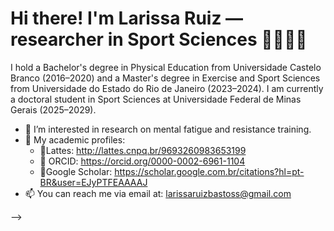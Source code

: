 # Hi there!  I'm Larissa Ruiz — researcher in Sport Sciences 👩‍🔬🇧🇷 



I hold a Bachelor's degree in Physical Education from Universidade Castelo Branco (2016–2020) and a Master's degree in Exercise and Sport Sciences from Universidade do Estado do Rio de Janeiro (2023–2024). I am currently a doctoral student in Sport Sciences at Universidade Federal de Minas Gerais (2025–2029).

 - 🔭 I’m interested in research on mental fatigue and resistance training.
 - 📍 My academic profiles: 
   - 📄Lattes: http://lattes.cnpq.br/9693260983653199
   - 📄 ORCID: https://orcid.org/0000-0002-6961-1104
   - 📄Google Scholar: https://scholar.google.com.br/citations?hl=pt-BR&user=EJyPTFEAAAAJ
- 📫 You can reach me via email at: larissaruizbastoss@gmail.com
     
-->
<!--
**Larissaaruiz/Larissaaruiz** is a ✨ _special_ ✨ repository because its `README.md` (this file) appears on your GitHub profile.


Here are some ideas to get you started:

- 🔭 I’m currently working on ...
- 🌱 I’m currently learning ...
- 👯 I’m looking to collaborate on ...
- 🤔 I’m looking for help with ...
- 💬 Ask me about ...
- 📫 How to reach me: ...
- 😄 Pronouns: ...
- ⚡ Fun fact: ...
-->
